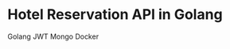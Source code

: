 # Hotel Reservation API in Golang

Golang
JWT
Mongo
Docker


<!-- git remote add origin git@github.com:yellemonster/hotel-reservation-api.git -->